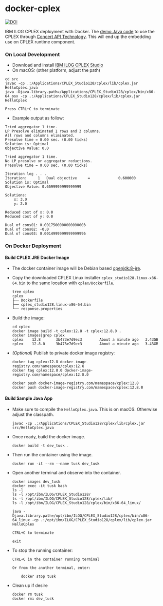 # docker-cplex

[![DOI](https://zenodo.org/badge/121027722.svg)](https://zenodo.org/badge/latestdoi/121027722)

IBM ILOG CPLEX deployment with Docker. The [demo Java code](src/HelloCplex.java) to use the CPLEX through [Concert API Technology](https://www.ibm.com/support/knowledgecenter/en/SSSA5P_12.8.0/ilog.odms.cplex.help/CPLEX/UsrMan/topics/APIs/Java/06_modeling_title_synopsis.html). This will end up the embedding use on CPLEX runtime component.

### On Local Development

- Download and install [IBM ILOG CPLEX Studio](https://www.ibm.com/au-en/marketplace/ibm-ilog-cplex/purchase#product-header-top)
- On macOS: (other platform, adjust the path)

```
cd src
javac -cp .:/Applications/CPLEX_Studio128/cplex/lib/cplex.jar HelloCplex.java
java -Djava.library.path=/Applications/CPLEX_Studio128/cplex/bin/x86-64_osx -cp .:/Applications/CPLEX_Studio128/cplex/lib/cplex.jar HelloCplex

Press CTRL+C to terminate
```

- Example output as follow:
```
Tried aggregator 1 time.
LP Presolve eliminated 1 rows and 3 columns.
All rows and columns eliminated.
Presolve time = 0.00 sec. (0.00 ticks)
Solution is: Optimal
Objective Value: 0.0

Tried aggregator 1 time.
No LP presolve or aggregator reductions.
Presolve time = 0.00 sec. (0.00 ticks)

Iteration log . . .
Iteration:     1   Dual objective     =             0.600000
Solution is: Optimal
Objective Value: 0.6599999999999999

Solutions:
	x: 3.0
	y: 2.0

Reduced cost of x: 0.0
Reduced cost of y: 0.0

Dual of cons01: 0.0017500000000000003
Dual of cons02: -0.0
Dual of cons03: 0.0014999999999999996
```

### On Docker Deployment

#### Build CPLEX JRE Docker Image

- The docker container image will be Debian based [openjdk:8-jre](https://hub.docker.com/_/openjdk/).

- Copy the downloaded CPLEX Linux installer `cplex_studio128.linux-x86-64.bin` to the same location with `cplex/Dockerfile`.

  ```
  tree cplex
  cplex
  ├── Dockerfile
  ├── cplex_studio128.linux-x86-64.bin
  └── response.properties  
  ```

- Build the image:
  
  ```
  cd cplex
  docker image build -t cplex:12.8 -t cplex:12.8.0 .
  docker images|grep cplex
  cplex    12.8       3b473e7d9ec3        About a minute ago   3.43GB
  cplex    12.8.0     3b473e7d9ec3        About a minute ago   3.43GB
  ```

- _(Optional)_ Publish to private docker image registry:

  ```
  docker tag cplex:12.8 docker-image-registry.com/namespace/cplex:12.8
  docker tag cplex:12.8.0 docker-image-registry.com/namespace/cplex:12.8.0
  
  docker push docker-image-registry.com/namespace/cplex:12.8
  docker push docker-image-registry.com/namespace/cplex:12.8.0
  ```

#### Build Sample Java App

- Make sure to compile the `HelloCplex.java`. This is on macOS. Otherwise adjust the classpath.
    ```
    javac -cp .:/Applications/CPLEX_Studio128/cplex/lib/cplex.jar src/HelloCplex.java
    ```

- Once ready, build the docker image.
    ```
    docker build -t dev_tusk .
    ```

- Then run the container using the image.
    ```
    docker run -it --rm --name tusk dev_tusk
    ```

- Open another terminal and observe into the container.
    ```
    docker images dev_tusk
    docker exec -it tusk bash
    ls -l
    ls -l /opt/ibm/ILOG/CPLEX_Studio128/
    ls -l /opt/ibm/ILOG/CPLEX_Studio128/cplex/lib/
    ls -l /opt/ibm/ILOG/CPLEX_Studio128/cplex/bin/x86-64_linux/
    
    java -Djava.library.path=/opt/ibm/ILOG/CPLEX_Studio128/cplex/bin/x86-64_linux -cp .:/opt/ibm/ILOG/CPLEX_Studio128/cplex/lib/cplex.jar HelloCplex
    
    CTRL+C to terminate
    
    exit
    ```

- To stop the running container:
    ```
    CTRL+C in the container running terminal 
    
    Or from the another terminal, enter:
    
        docker stop tusk
    ```

- Clean up if desire
    ```
    docker rm tusk
    docker rmi dev_tusk
    ```

